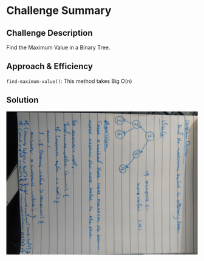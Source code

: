 # Challenge Summary

## Challenge Description
Find the Maximum Value in a Binary Tree.

## Approach & Efficiency
`find-maximum-value()`: This method takes Big O(n)

## Solution

![](../assest/18.jpg)

